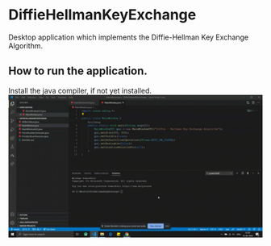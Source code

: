 # DiffieHellmanKeyExchange
Desktop application which implements the Diffie-Hellman Key Exchange Algorithm.

## How to run the application. 
Install the java compiler, if not yet installed. 
![Demo CountPages alpha](https://github.com/sreekanth025/DiffieHellmanKeyExchange/blob/master/run.gif)
